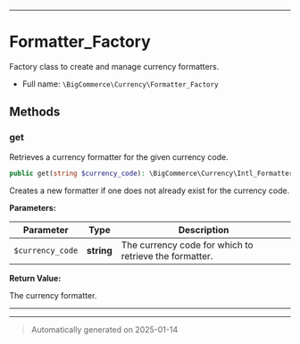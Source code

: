 ***

# Formatter_Factory

Factory class to create and manage currency formatters.



* Full name: `\BigCommerce\Currency\Formatter_Factory`




## Methods


### get

Retrieves a currency formatter for the given currency code.

```php
public get(string $currency_code): \BigCommerce\Currency\Intl_Formatter|\BigCommerce\Currency\Configurable_Formatter
```

Creates a new formatter if one does not already exist for the currency code.






**Parameters:**

| Parameter | Type | Description |
|-----------|------|-------------|
| `$currency_code` | **string** | The currency code for which to retrieve the formatter. |


**Return Value:**

The currency formatter.




***


***
> Automatically generated on 2025-01-14
